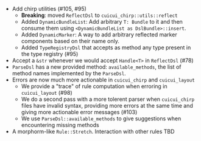 
- Add chirp utilities (#105, #95)
  - **Breaking**: moved `ReflectDsl` to `cuicui_chirp::utils::reflect`
  - Added `DynamicBundleList`: Add arbitrary `T: Bundle` to it and then consume
    them using `<DynamicBundleList as DslBundle>::insert`.
  - Added `DynamicMarker`: A way to add arbitrary reflected marker components
    based on their name only.
  - Added `TypeRegistryDsl` that accepts as method any type present in the type registry (#95)
- Accept a `&str` whenever we would accept `Handle<T>` in `ReflectDsl` (#78)
- `ParseDsl` has a new provided method: `available_methods`, the list of method
  names implemented by the `ParseDsl`.
- Errors are now much more actionable in `cuicui_chirp` and `cuicui_layout`
  - We provide a "trace" of rule computation when erroring in `cuicui_layout` (#98)
  - We do a second pass with a more tolerent parser when `cuicui_chirp` files
    have invalid syntax, providing more errors at the same time and giving more
    actionable error messages (#103)
  - We use `ParseDsl::available_methods` to give suggestions when encountering
    missing methods
- A morphorm-like `Rule::Stretch`. Interaction with other rules TBD
